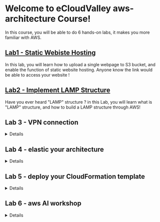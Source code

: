# Welcome to eCloudValley aws-architecture Course!

In this course, you will be able to do 6 hands-on labs, it makes you more familiar with AWS.

## [Lab1 - Static Webiste Hosting](../01-static-webiste-hosting/README.md)

In this lab, you will learn how to upload a single webpage to S3 bucket, and enable the function of static website hosting. Anyone know the link would be able to access your website !

## [Lab2 - Implement LAMP Structure](../02-implement-lamp-structure/README.md)

Have you ever heard "LAMP" structure ? in this Lab, you will learn what is "LAMP" structure, and how to build a LAMP structure through AWS!

## Lab 3 - VPN connection

<details>
Two different VPC can connect to each other by VPN connection, even the local can connect to cloud via VPN. In this Lab, you will learn how to build your own internet environment on AWS, and detailed setting about connecting to another VPC via VPN.
</details>

## Lab 4 - elastic your architecture

<details>
Will your website accessible when the loading is extremely increasing? In this Lab, you will learn how to make your environment more elstic and scalible. We also use Bees-With-Machine-Gun, an open source tool to test our architecture
</details>

## Lab 5 - deploy your CloudFormation template

<details>
When your architecture getting more complex, how to ensure every time you rebuild the environment is the same? With CloudFormation, you only write the template once and always got the same result. The template is easy to read and be maintained, also simplified the automating flow.
</details>

## Lab 6 - aws AI workshop

<details>
We will introduce AI service on AWS, and let you experience those services by hands-on!
</details>
